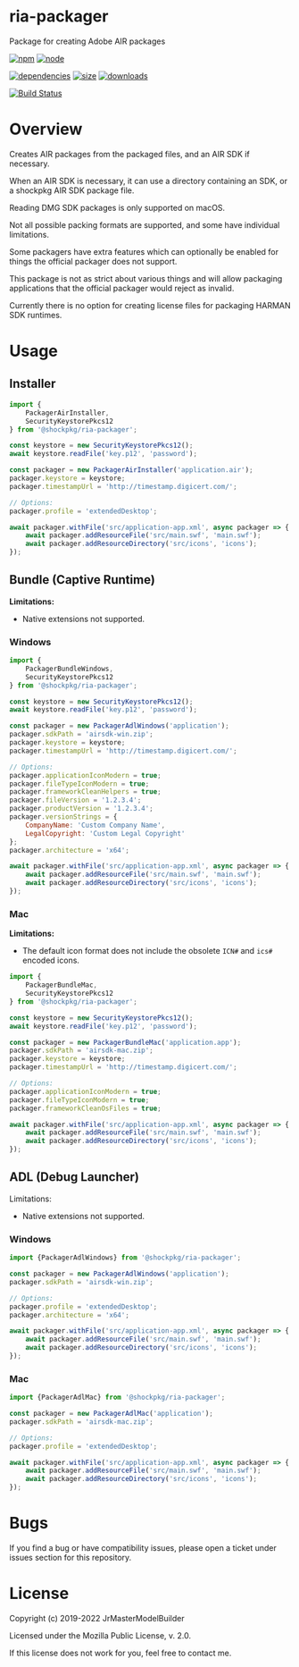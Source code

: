 # ria-packager

Package for creating Adobe AIR packages

[![npm](https://img.shields.io/npm/v/@shockpkg/ria-packager.svg)](https://npmjs.com/package/@shockpkg/ria-packager)
[![node](https://img.shields.io/node/v/@shockpkg/ria-packager.svg)](https://nodejs.org)

[![dependencies](https://img.shields.io/david/shockpkg/ria-packager)](https://david-dm.org/shockpkg/ria-packager)
[![size](https://packagephobia.now.sh/badge?p=@shockpkg/ria-packager)](https://packagephobia.now.sh/result?p=@shockpkg/ria-packager)
[![downloads](https://img.shields.io/npm/dm/@shockpkg/ria-packager.svg)](https://npmcharts.com/compare/@shockpkg/ria-packager?minimal=true)

[![Build Status](https://github.com/shockpkg/ria-packager/workflows/main/badge.svg?branch=master)](https://github.com/shockpkg/ria-packager/actions?query=workflow%3Amain+branch%3Amaster)


# Overview

Creates AIR packages from the packaged files, and an AIR SDK if necessary.

When an AIR SDK is necessary, it can use a directory containing an SDK, or a shockpkg AIR SDK package file.

Reading DMG SDK packages is only supported on macOS.

Not all possible packing formats are supported, and some have individual limitations.

Some packagers have extra features which can optionally be enabled for things the official packager does not support.

This package is not as strict about various things and will allow packaging applications that the official packager would reject as invalid.

Currently there is no option for creating license files for packaging HARMAN SDK runtimes.


# Usage

## Installer

```js
import {
	PackagerAirInstaller,
	SecurityKeystorePkcs12
} from '@shockpkg/ria-packager';

const keystore = new SecurityKeystorePkcs12();
await keystore.readFile('key.p12', 'password');

const packager = new PackagerAirInstaller('application.air');
packager.keystore = keystore;
packager.timestampUrl = 'http://timestamp.digicert.com/';

// Options:
packager.profile = 'extendedDesktop';

await packager.withFile('src/application-app.xml', async packager => {
	await packager.addResourceFile('src/main.swf', 'main.swf');
	await packager.addResourceDirectory('src/icons', 'icons');
});
```

## Bundle (Captive Runtime)

**Limitations:**

-   Native extensions not supported.

### Windows

```js
import {
	PackagerBundleWindows,
	SecurityKeystorePkcs12
} from '@shockpkg/ria-packager';

const keystore = new SecurityKeystorePkcs12();
await keystore.readFile('key.p12', 'password');

const packager = new PackagerAdlWindows('application');
packager.sdkPath = 'airsdk-win.zip';
packager.keystore = keystore;
packager.timestampUrl = 'http://timestamp.digicert.com/';

// Options:
packager.applicationIconModern = true;
packager.fileTypeIconModern = true;
packager.frameworkCleanHelpers = true;
packager.fileVersion = '1.2.3.4';
packager.productVersion = '1.2.3.4';
packager.versionStrings = {
	CompanyName: 'Custom Company Name',
	LegalCopyright: 'Custom Legal Copyright'
};
packager.architecture = 'x64';

await packager.withFile('src/application-app.xml', async packager => {
	await packager.addResourceFile('src/main.swf', 'main.swf');
	await packager.addResourceDirectory('src/icons', 'icons');
});
```

### Mac

**Limitations:**

-   The default icon format does not include the obsolete `ICN#` and `ics#` encoded icons.

```js
import {
	PackagerBundleMac,
	SecurityKeystorePkcs12
} from '@shockpkg/ria-packager';

const keystore = new SecurityKeystorePkcs12();
await keystore.readFile('key.p12', 'password');

const packager = new PackagerBundleMac('application.app');
packager.sdkPath = 'airsdk-mac.zip';
packager.keystore = keystore;
packager.timestampUrl = 'http://timestamp.digicert.com/';

// Options:
packager.applicationIconModern = true;
packager.fileTypeIconModern = true;
packager.frameworkCleanOsFiles = true;

await packager.withFile('src/application-app.xml', async packager => {
	await packager.addResourceFile('src/main.swf', 'main.swf');
	await packager.addResourceDirectory('src/icons', 'icons');
});
```

## ADL (Debug Launcher)

Limitations:

-   Native extensions not supported.

### Windows

```js
import {PackagerAdlWindows} from '@shockpkg/ria-packager';

const packager = new PackagerAdlWindows('application');
packager.sdkPath = 'airsdk-win.zip';

// Options:
packager.profile = 'extendedDesktop';
packager.architecture = 'x64';

await packager.withFile('src/application-app.xml', async packager => {
	await packager.addResourceFile('src/main.swf', 'main.swf');
	await packager.addResourceDirectory('src/icons', 'icons');
});
```

### Mac

```js
import {PackagerAdlMac} from '@shockpkg/ria-packager';

const packager = new PackagerAdlMac('application');
packager.sdkPath = 'airsdk-mac.zip';

// Options:
packager.profile = 'extendedDesktop';

await packager.withFile('src/application-app.xml', async packager => {
	await packager.addResourceFile('src/main.swf', 'main.swf');
	await packager.addResourceDirectory('src/icons', 'icons');
});
```


# Bugs

If you find a bug or have compatibility issues, please open a ticket under issues section for this repository.


# License

Copyright (c) 2019-2022 JrMasterModelBuilder

Licensed under the Mozilla Public License, v. 2.0.

If this license does not work for you, feel free to contact me.
